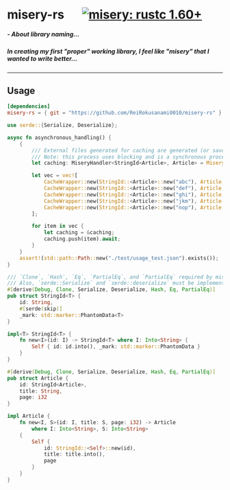 # misery-rs &emsp; [![misery: rustc 1.60+]][Rust 1.60] 

[misery: rustc 1.60+]: https://img.shields.io/badge/misery-rustc1.60%2B-ff69b4?style=flat-square&logo=appveyor.svg
[Rust 1.60]: https://blog.rust-lang.org/2022/04/07/Rust-1.60.0.html
##### - About library naming...  
##### In creating my first "proper" working library, I feel like "misery" that I wanted to write better...  

---

## Usage
```toml
[dependencies]
misery-rs = { git = "https://github.com/ReiRokusanami0010/misery-rs" }
```

```rust
use serde::{Serialize, Deserialize};

async fn asynchronous_handling() {
    {
        /// External files generated for caching are generated (or saved) at the time of Drop.
        /// Note: this process uses blocking and is a synchronous process.
        let caching: MiseryHandler<StringId<Article>, Article> = MiseryHandler::load_from_blocking("./test/article_cache.json");

        let vec = vec![
            CacheWrapper::new(StringId::<Article>::new("abc"), Article::new("abc", "test_1", 123)),
            CacheWrapper::new(StringId::<Article>::new("def"), Article::new("def", "test_2", 456)),
            CacheWrapper::new(StringId::<Article>::new("ghi"), Article::new("ghi", "test_3", 789)),
            CacheWrapper::new(StringId::<Article>::new("jkm"), Article::new("jkm", "test_4", 321)),
            CacheWrapper::new(StringId::<Article>::new("nop"), Article::new("nop", "test_5", 654)),
        ];

        for item in vec {
            let caching = &caching;
            caching.push(item).await;
        }
    }
    assert!(std::path::Path::new("./test/usage_test.json").exists());
}

/// `Clone`, `Hash`, `Eq`, `PartialEq`, and `PartialEq` required by misery-rs for caching.
/// Also, `serde::Serialize` and `serde::deserialize` must be implemented.
#[derive(Debug, Clone, Serialize, Deserialize, Hash, Eq, PartialEq)]
pub struct StringId<T> {
    id: String,
    #[serde(skip)]
    _mark: std::marker::PhantomData<T>
}

impl<T> StringId<T> {
    fn new<I>(id: I) -> StringId<T> where I: Into<String> {
        Self { id: id.into(), _mark: std::marker::PhantomData }
    }
}

#[derive(Debug, Clone, Serialize, Deserialize, Hash, Eq, PartialEq)]
pub struct Article {
    id: StringId<Article>,
    title: String,
    page: i32
}

impl Article {
    fn new<I, S>(id: I, title: S, page: i32) -> Article
        where I: Into<String>, S: Into<String> 
    {
        Self { 
            id: StringId::<Self>::new(id),
            title: title.into(),
            page
        }
    }
}
```